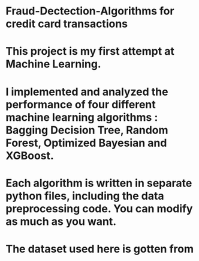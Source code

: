 # Fraud-Dectection-Algorithms for credit card transactions
# This project is my first attempt at Machine Learning.
# I implemented and analyzed the performance of four different machine learning algorithms : Bagging Decision Tree, Random Forest, Optimized Bayesian and XGBoost.
# Each algorithm is written in separate python files, including the data preprocessing code. You can modify as much as you want.
# The dataset used here is gotten from 
